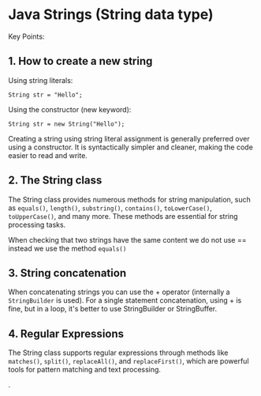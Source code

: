 # Java Strings (String data type)

Key Points:

## 1. How to create a new string

Using string literals:

```
String str = "Hello";
```

Using the constructor (new keyword):

```
String str = new String("Hello");
```

Creating a string using string literal assignment is generally preferred over using a constructor. It is syntactically
simpler and cleaner, making the code easier to read and write.


## 2. The String class

The String class provides numerous methods for string manipulation, such as `equals()`, `length()`, `substring()`,
`contains()`, `toLowerCase()`, `toUpperCase()`, and many more. These methods are essential for string processing tasks.  

When checking that two strings have the same content we do not use == instead we use the method `equals()`

## 3. String concatenation

When concatenating strings you can use the + operator (internally a `StringBuilder` is used). For a single statement
concatenation, using + is fine, but in a loop, it's better to use StringBuilder or StringBuffer.

## 4. Regular Expressions

The String class supports regular expressions through methods like `matches()`, `split()`, `replaceAll()`, and
`replaceFirst()`, which are powerful tools for pattern matching and text processing.
  
.
